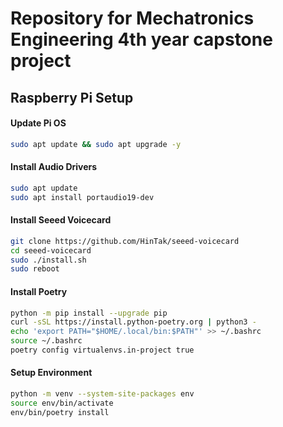 # Repository for Mechatronics Engineering 4th year capstone project

## Raspberry Pi Setup

#### Update Pi OS
```bash
sudo apt update && sudo apt upgrade -y
```

#### Install Audio Drivers
```bash
sudo apt update
sudo apt install portaudio19-dev
```

#### Install Seeed Voicecard

```bash
git clone https://github.com/HinTak/seeed-voicecard
cd seeed-voicecard
sudo ./install.sh
sudo reboot
```
#### Install Poetry

```bash
python -m pip install --upgrade pip
curl -sSL https://install.python-poetry.org | python3 -
echo 'export PATH="$HOME/.local/bin:$PATH"' >> ~/.bashrc
source ~/.bashrc
poetry config virtualenvs.in-project true
```

#### Setup Environment
```bash
python -m venv --system-site-packages env
source env/bin/activate
env/bin/poetry install
```

